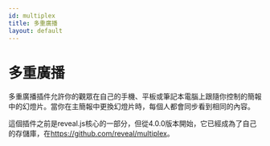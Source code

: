 ```yaml
---
id: multiplex
title: 多重廣播
layout: default
---
```


# 多重廣播

多重廣播插件允許你的觀眾在自己的手機、平板或筆記本電腦上跟隨你控制的簡報中的幻燈片。當你在主簡報中更換幻燈片時，每個人都會同步看到相同的內容。

這個插件之前是reveal.js核心的一部分，但從4.0.0版本開始，它已經成為了自己的存儲庫，在<https://github.com/reveal/multiplex>。
